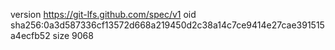 version https://git-lfs.github.com/spec/v1
oid sha256:0a3d587336cf13572d668a219450d2c38a14c7ce9414e27cae391515a4ecfb52
size 9068
